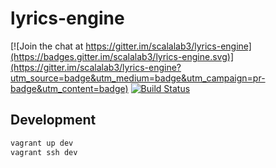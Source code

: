 lyrics-engine
=============

[![Join the chat at https://gitter.im/scalalab3/lyrics-engine](https://badges.gitter.im/scalalab3/lyrics-engine.svg)](https://gitter.im/scalalab3/lyrics-engine?utm_source=badge&utm_medium=badge&utm_campaign=pr-badge&utm_content=badge)
[![Build Status](https://travis-ci.org/scalalab3/lyrics-engine.svg?branch=master)](https://travis-ci.org/scalalab3/lyrics-engine)



Development
-----------

```bash
vagrant up dev
vagrant ssh dev
```
